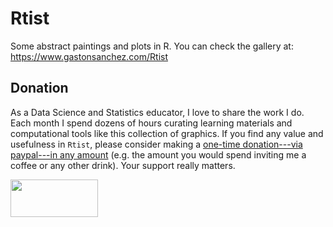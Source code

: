 # Rtist

Some abstract paintings and plots in R. You can check the gallery at: https://www.gastonsanchez.com/Rtist


## Donation

As a Data Science and Statistics educator, I love to share the work I do. 
Each month I spend dozens of hours curating learning materials and computational
tools like this collection of graphics. 
If you find any value and usefulness in `Rtist`, please consider making a 
<a href="https://www.paypal.com/donate?business=ZF6U7K5MW25W2&currency_code=USD" target="_blank">one-time donation---via paypal---in any amount</a> 
(e.g. the amount you would spend inviting me a coffee or any other drink). 
Your support really matters.

<a href="https://www.paypal.com/donate?business=ZF6U7K5MW25W2&currency_code=USD" target="_blank"><img src="https://www.gastonsanchez.com/images/donate.png" width="140" height="60"/></a>
